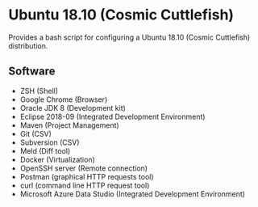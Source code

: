 # Ubuntu 18.10 (Cosmic Cuttlefish)

Provides a bash script for configuring a Ubuntu 18.10 (Cosmic Cuttlefish) distribution.


## Software
 * ZSH (Shell)
 * Google Chrome (Browser)
 * Oracle JDK 8 (Development kit)
 * Eclipse 2018-09 (Integrated Development Environment)
 * Maven (Project Management)
 * Git (CSV)
 * Subversion (CSV)
 * Meld (Diff tool)
 * Docker (Virtualization)
 * OpenSSH server (Remote connection)
 * Postman (graphical HTTP requests tool)
 * curl (command line HTTP request tool)
 * Microsoft Azure Data Studio (Integrated Development Environment)
